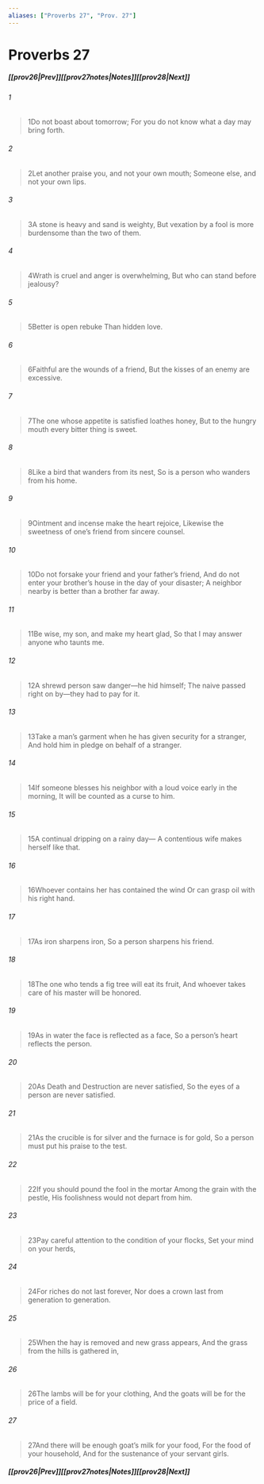```yaml
---
aliases: ["Proverbs 27", "Prov. 27"]
---
```

# Proverbs 27
##### <span class=arrow-left></span>[[prov26|Prev]]<span class=navigation-separator></span>[[prov27notes|Notes]]<span class=navigation-separator></span>[[prov28|Next]]<span class=arrow-right></span>
###### 1
><span class=verse-first-poetry>1</span>Do not boast about tomorrow;
>For you do not know what a day may bring forth.
###### 2
><span class=verse-body-poetry>2</span>Let another praise you, and not your own mouth;
>Someone else, and not your own lips.
###### 3
><span class=verse-body-poetry>3</span>A stone is heavy and sand is weighty,
>But vexation by a fool is more burdensome than the two of them.
###### 4
><span class=verse-body-poetry>4</span>Wrath is cruel and anger is overwhelming,
>But who can stand before jealousy?
###### 5
><span class=verse-body-poetry>5</span>Better is open rebuke
>Than hidden love.
###### 6
><span class=verse-body-poetry>6</span>Faithful are the wounds of a friend,
>But the kisses of an enemy are excessive.
###### 7
><span class=verse-body-poetry>7</span>The one whose appetite is satisfied loathes honey,
>But to the hungry mouth every bitter thing is sweet.
###### 8
><span class=verse-body-poetry>8</span>Like a bird that wanders from its nest,
>So is a person who wanders from his home.
###### 9
><span class=verse-body-poetry>9</span>Ointment and incense make the heart rejoice,
>Likewise the sweetness of one’s friend from sincere counsel.
###### 10
><span class=verse-body-poetry>10</span>Do not forsake your friend and your father’s friend,
>And do not enter your brother’s house in the day of your disaster;
>A neighbor nearby is better than a brother far away.
###### 11
><span class=verse-body-poetry>11</span>Be wise, my son, and make my heart glad,
>So that I may answer anyone who taunts me.
###### 12
><span class=verse-body-poetry>12</span>A shrewd person saw danger—he hid himself;
>The naive passed right on by—they had to pay for it.
###### 13
><span class=verse-body-poetry>13</span>Take a man’s garment when he has given security for a stranger,
>And hold him in pledge on behalf of a stranger.
###### 14
><span class=verse-body-poetry>14</span>If someone blesses his neighbor with a loud voice early in the morning,
>It will be counted as a curse to him.
###### 15
><span class=verse-body-poetry>15</span>A continual dripping on a rainy day—
>A contentious wife makes herself like that.
###### 16
><span class=verse-body-poetry>16</span>Whoever contains her has contained the wind
>Or can grasp oil with his right hand.
###### 17
><span class=verse-body-poetry>17</span>As iron sharpens iron,
>So a person sharpens his friend.
###### 18
><span class=verse-body-poetry>18</span>The one who tends a fig tree will eat its fruit,
>And whoever takes care of his master will be honored.
###### 19
><span class=verse-body-poetry>19</span>As in water the face is reflected as a face,
>So a person’s heart reflects the person.
###### 20
><span class=verse-body-poetry>20</span>As Death and Destruction are never satisfied,
>So the eyes of a person are never satisfied.
###### 21
><span class=verse-body-poetry>21</span>As the crucible is for silver and the furnace is for gold,
>So a person must put his praise to the test.
###### 22
><span class=verse-body-poetry>22</span>If you should pound the fool in the mortar
>Among the grain with the pestle,
>His foolishness would not depart from him.
<div class=paragraph-break></div>

###### 23
><span class=verse-first-poetry>23</span>Pay careful attention to the condition of your flocks,
>Set your mind on your herds,
###### 24
><span class=verse-body-poetry>24</span>For riches do not last forever,
>Nor does a crown last from generation to generation.
###### 25
><span class=verse-body-poetry>25</span>When the hay is removed and new grass appears,
>And the grass from the hills is gathered in,
###### 26
><span class=verse-body-poetry>26</span>The lambs will be for your clothing,
>And the goats will be for the price of a field.
###### 27
><span class=verse-body-poetry>27</span>And there will be enough goat’s milk for your food,
>For the food of your household,
>And for the sustenance of your servant girls.
##### <span class=arrow-left></span>[[prov26|Prev]]<span class=navigation-separator></span>[[prov27notes|Notes]]<span class=navigation-separator></span>[[prov28|Next]]<span class=arrow-right></span>